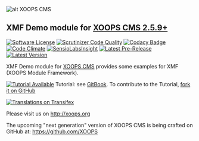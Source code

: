 ![alt XOOPS CMS](http://xoops.org/images/logoXoops4GithubRepository.png)
## XMF Demo module for  [XOOPS CMS 2.5.9+](https://xoops.org)
[![Software License](https://img.shields.io/badge/license-GPL-brightgreen.svg?style=flat)](LICENSE)
[![Scrutinizer Code Quality](https://img.shields.io/scrutinizer/g/XoopsModules25x/xmfdemo.svg?style=flat)](https://scrutinizer-ci.com/g/XoopsModules25x/xmfdemo/?branch=master)
[![Codacy Badge](https://api.codacy.com/project/badge/Grade/b8b84bfb67174b94a0599e77d831dae6)](https://www.codacy.com/app/mambax7/xmfdemo_2)
[![Code Climate](https://img.shields.io/codeclimate/github/XoopsModules25x/xmfdemo.svg?style=flat)](https://codeclimate.com/github/XoopsModules25x/xmfdemo)
[![SensioLabsInsight](https://insight.sensiolabs.com/projects/86bc097b-50db-4f6e-8996-0823aaa00a9a/mini.png)](https://insight.sensiolabs.com/projects/86bc097b-50db-4f6e-8996-0823aaa00a9a)
[![Latest Pre-Release](https://img.shields.io/github/tag/XoopsModules25x/xmfdemo.svg?style=flat)](https://github.com/XoopsModules25x/xmfdemo/tags/)
[![Latest Version](https://img.shields.io/github/release/XoopsModules25x/xmfdemo.svg?style=flat)](https://github.com/XoopsModules25x/xmfdemo/releases/)

XMF Demo module for [XOOPS CMS](http://xoops.org) provides some examples for XMF (XOOPS Module Framework).

[![Tutorial Available](http://xoops.org/images/tutorial-available-blue.svg)](https://xoops.gitbooks.io/xmf-cookbook/en/) Tutorial: see [GitBook](https://xoops.gitbooks.io/xmf-cookbook/en/).
To contribute to the Tutorial, [fork it on GitHub](https://github.com/XoopsDocs/xmf-cookbook)

[![Translations on Transifex](http://xoops.org/images/translations-transifex-blue.svg)](https://www.transifex.com/xoops)

Please visit us on http://xoops.org

The upcoming "next generation" version of XOOPS CMS is being crafted on GitHub at: https://github.com/XOOPS
